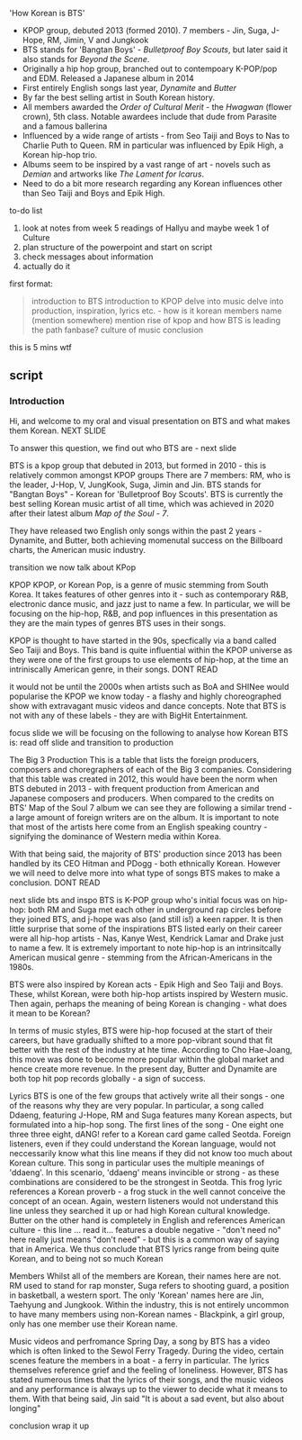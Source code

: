 'How Korean is BTS'
- KPOP group, debuted 2013 (formed 2010). 7 members - Jin, Suga, J-Hope, RM, Jimin, V and Jungkook 
- BTS stands for 'Bangtan Boys' - <i>Bulletproof Boy Scouts</i>, but later said it also stands for *Beyond the Scene*. 
- Originally a hip hop group, branched out to contempoary K-POP/pop and EDM. Released a Japanese album in 2014 
- First entirely English songs last year, <i>Dynamite</i> and <i>Butter</i> 
- By far the best selling artist in South Korean history.  
- All members awarded the *Order of Cultural Merit* - the *Hwagwan* (flower crown), 5th class. Notable awardees include that dude from Parasite and a famous ballerina 
- Influenced by a wide range of artists - from Seo Taiji and Boys to Nas to Charlie Puth to Queen. RM in particular was influenced by Epik High, a Korean hip-hop trio. 
- Albums seem to be inspired by a vast range of art - novels such as *Demian* and artworks like *The Lament for Icarus*.  
- Need to do a bit more research regarding any Korean influences other than Seo Taiji and Boys and Epik High. 


to-do list
1. look at notes from week 5 readings of Hallyu and maybe week 1 of Culture 
2. plan structure of the powerpoint and start on script 
3. check messages about information 
4. actually do it 


first format:
> introduction to BTS
> introduction to KPOP 
> delve into music
> delve into production, inspiration, lyrics etc. - how is it korean
> members name (mention somewhere) 
> mention rise of kpop and how BTS is leading the path 
> fanbase? 
> culture of music 
> conclusion

this is 5 mins wtf 

<h2>script</h2> 

<h3>Introduction</h3> 

Hi, and welcome to my oral and visual presentation on BTS and what makes them Korean. NEXT SLIDE

To answer this question, we find out who BTS are - next slide 

BTS is a kpop group that debuted in 2013, but formed in 2010 - this is relatively common amongst KPOP groups
There are 7 members: RM, who is the leader, J-Hop, V, JungKook, Suga, Jimin and Jin. 
BTS stands for "Bangtan Boys" - Korean for 'Bulletproof Boy Scouts'. 
BTS is currently the best selling Korean music artist of all time, which was achieved in 2020 after their latest album *Map of the Soul - 7*. 

They have released two English only songs within the past 2 years - Dynamite, and Butter, both achieving momenutal success on the Billboard charts, the American music industry.

transition
we now talk about KPop

KPOP
KPOP, or Korean Pop, is a genre of music stemming from South Korea. It takes features of other genres into it - such as contemporary R&B, electronic dance music, and jazz just to name a few. In particular, we will be focusing on the hip-hop, R&B, and pop influences in this presentation as they are the main types of genres BTS uses in their songs. 

KPOP is thought to have started in the 90s, specfically via a band called Seo Taiji and Boys. This band is quite influential within the KPOP universe as they were one of the first groups to use elements of hip-hop, at the time an intriniscally American genre, in their songs.  DONT READ

it would not be until the 2000s when artists such as BoA and SHINee would popularise the KPOP we know today - a flashy and highly choreographed show with extravagant music videos and dance concepts. Note that BTS is not with any of these labels - they are with BigHit Entertainment.

focus slide
we will be focusing on the following to analyse how Korean BTS is: read off slide and transition to production 

The Big 3 Production
This is a table that lists the foreign producers, composers and choregraphers of each of the Big 3 companies. Considering that this table was created in 2012, this would have been the norm when BTS debuted in 2013 - with frequent production from American and Japanese composers and producers. When compared to the credits on BTS' Map of the Soul 7 album we can see they are following a similar trend - a large amount of foreign writers are on the album. It is important to note that most of the artists here come from an English speaking country - signifying the dominance of Western media within Korea.

With that being said, the majority of BTS' production since 2013 has been handled by its CEO Hitman and PDogg - both ethnically Korean. However we will need to delve more into what type of songs BTS makes to make a conclusion.  DONT READ

next slide bts and inspo
BTS is K-POP group who's initial focus was on hip-hop: both RM and Suga met each other in underground rap circles before they joined BTS, and j-hope was also (and still is!) a keen rapper. It is then little surprise that some of the inspirations BTS listed early on their career were all hip-hop artists - Nas, Kanye West, Kendrick Lamar and Drake just to name a few. It is extremely important to note hip-hop is an intrinsitcally American musical genre - stemming from the African-Americans in the 1980s. 

BTS were also inspired by Korean acts - Epik High and Seo Taiji and Boys. These, whilst Korean, were both hip-hop artists inspired by Western music. Then again, perhaps the meaning of being Korean is changing - what does it mean to be Korean?  

In terms of music styles, BTS were hip-hop focused at the start of their careers, but have gradually shifted to a more pop-vibrant sound that fit better with the rest of the industry at hte time. According to Cho Hae-Joang, this move was done to become more popular within the global market and hence create more revenue. In the present day, Butter and Dynamite are both top hit pop records globally - a sign of success.

Lyrics
BTS is one of the few groups that actively write all their songs - one of the reasons why they are very popular. In particular, a song called Ddaeng, featuring J-Hope, RM and Suga features many Korean aspects, but formulated into a hip-hop song. The first lines of the song - One eight one three three eight, dANG! refer to a Korean card game called Seotda. Foreign listeners, even if they could understand the Korean language, would not neccessarily know what this line means if they did not know too much about Korean culture. This song in particular uses the multiple meanings of 'ddaeng'. In this scenario, 'ddaeng' means invincible or strong - as these combinations are considered to be the strongest in Seotda. This frog lyric references a Korean proverb - a frog stuck in the well cannot conceive the concept of an ocean. Again, western listeners would not understand this line unless they searched it up or had high Korean cultural knowledge.
Butter on the other hand is completely in English and references American culture - this line ... read it... features a double negative - "don't need no" here really just means "don't need" - but this is a common way of saying that in America. We thus conclude that BTS lyrics range from being quite Korean, and to being not so much Korean

Members
Whilst all of the members are Korean, their names here are not. RM used to stand for rap monster, Suga refers to shooting guard, a position in basketball, a western sport. The only 'Korean' names here are Jin, Taehyung and Jungkook. Within the industry, this is not entirely uncommon to have many members using non-Korean names - Blackpink, a girl group, only has one member use their Korean name. 

Music videos and perfromance
Spring Day, a song by BTS has a video which is often linked to the Sewol Ferry Tragedy. During the video, certain scenes feature the members in a boat - a ferry in particular. The lyrics themselves reference grief and the feeling of loneliness. However, BTS has stated numerous times that the lyrics of their songs, and the music videos and any performance is always up to the viewer to decide what it means to them. With that being said, Jin said "It is about a sad event, but also about longing"

conclusion
wrap it up




